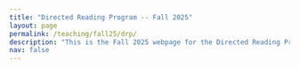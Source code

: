 ```yaml
---
title: "Directed Reading Program -- Fall 2025"
layout: page
permalink: /teaching/fall25/drp/
description: "This is the Fall 2025 webpage for the Directed Reading Program."
nav: false
---
```

